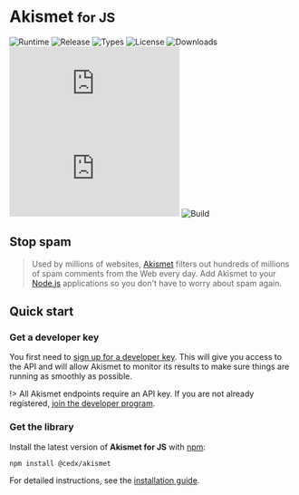 # Akismet <small>for JS</small>
![Runtime](https://badgen.net/npm/node/@cedx/akismet) ![Release](https://badgen.net/npm/v/@cedx/akismet) ![Types](https://badgen.net/npm/types/@cedx/akismet) ![License](https://badgen.net/npm/license/@cedx/akismet) ![Downloads](https://badgen.net/npm/dt/@cedx/akismet) ![Dependencies](https://badgen.net/david/dep/cedx/akismet.js) ![Coverage](https://badgen.net/coveralls/c/github/cedx/akismet.js) ![Build](https://badgen.net/github/checks/cedx/akismet.js/main)

## Stop spam
> Used by millions of websites, [Akismet](https://akismet.com) filters out hundreds of millions of spam comments from the Web every day.
> Add Akismet to your [Node.js](https://nodejs.org) applications so you don't have to worry about spam again.

## Quick start

### Get a developer key
You first need to [sign up for a developer key](https://akismet.com/signup/?plan=developer).
This will give you access to the API and will allow Akismet to monitor its results to make sure things are running as smoothly as possible.

!> All Akismet endpoints require an API key. If you are not already registered, [join the developer program](https://akismet.com/signup/?plan=developer).

### Get the library
Install the latest version of **Akismet for JS** with [npm](https://www.npmjs.com):

```shell
npm install @cedx/akismet
```

For detailed instructions, see the [installation guide](installation.md).
